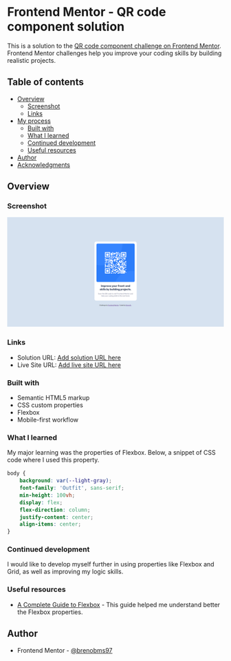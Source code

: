 # Frontend Mentor - QR code component solution

This is a solution to the [QR code component challenge on Frontend Mentor](https://www.frontendmentor.io/challenges/qr-code-component-iux_sIO_H). Frontend Mentor challenges help you improve your coding skills by building realistic projects. 

## Table of contents

- [Overview](#overview)
  - [Screenshot](#screenshot)
  - [Links](#links)
- [My process](#my-process)
  - [Built with](#built-with)
  - [What I learned](#what-i-learned)
  - [Continued development](#continued-development)
  - [Useful resources](#useful-resources)
- [Author](#author)
- [Acknowledgments](#acknowledgments)


## Overview

### Screenshot
![](qrcode-screenshot.png)

### Links

- Solution URL: [Add solution URL here](https://your-solution-url.com)
- Live Site URL: [Add live site URL here](https://your-live-site-url.com)

### Built with

- Semantic HTML5 markup
- CSS custom properties
- Flexbox
- Mobile-first workflow

### What I learned
My major learning was the properties of Flexbox. Below, a snippet of CSS code where I used this property.
 
```css
body {
    background: var(--light-gray);
    font-family: 'Outfit', sans-serif;
    min-height: 100vh;
    display: flex;
    flex-direction: column;
    justify-content: center;
    align-items: center;
}
```

### Continued development
I would like to develop myself further in using properties like Flexbox and Grid, as well as improving my logic skills.

### Useful resources
- [A Complete Guide to Flexbox](https://css-tricks.com/snippets/css/a-guide-to-flexbox/) - This guide helped me understand better the Flexbox properties.

## Author
- Frontend Mentor - [@brenobms97](https://www.frontendmentor.io/profile/brenobms97)